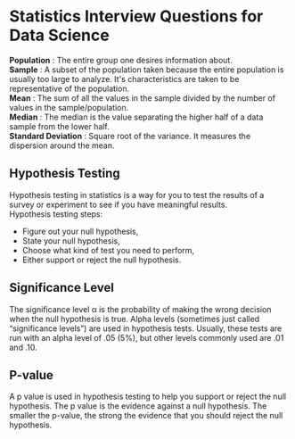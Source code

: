 # Statistics Interview Questions for Data Science

**Population** : The entire group one desires information about.<br>
**Sample** : A subset of the population taken because the entire population is usually too large to analyze. It's 
characteristics are taken to be representative of the population.</br>
**Mean** : The sum of all the values in the sample divided by the number of values in the sample/population.</br>
**Median** : The median is the value separating the higher half of a data sample from the lower half.</br>
**Standard Deviation** : Square root of the variance. It measures the dispersion around the mean.</br>

## Hypothesis Testing

Hypothesis testing in statistics is a way for you to test the results of a survey or experiment to see if you have meaningful results. <br>
Hypothesis testing steps:

* Figure out your null hypothesis,
* State your null hypothesis,
* Choose what kind of test you need to perform,
* Either support or reject the null hypothesis.

## Significance Level

The significance level α is the probability of making the wrong decision when the null hypothesis is true. Alpha levels (sometimes just called “significance levels”) are used in hypothesis tests. Usually, these tests are run with an alpha level of .05 (5%), but other levels commonly used are .01 and .10.

## P-value

A p value is used in hypothesis testing to help you support or reject the null hypothesis. The p value is the evidence against a null hypothesis. The smaller the p-value, the strong the evidence that you should reject the null hypothesis.



